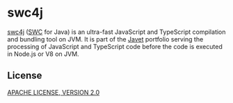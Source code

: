 # swc4j

[swc4j](https://github.com/caoccao/swc4j) ([SWC](https://github.com/swc-project/swc) for Java) is an ultra-fast JavaScript and TypeScript compilation and bundling tool on JVM. It is part of the [Javet](https://github.com/caoccao/Javet) portfolio serving the processing of JavaScript and TypeScript code before the code is executed in Node.js or V8 on JVM.

## License

[APACHE LICENSE, VERSION 2.0](LICENSE)
